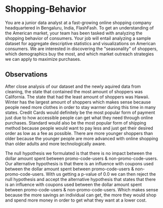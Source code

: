# Shopping-Behavior

You are a junior data analyst at a fast-growing online shopping company headquartered in Bengaluru, India, FlashFash.  To get an understanding of the American market, your team has been tasked with analyzing the shopping behavior of consumers.
Your job will entail analyzing a sample dataset for aggregate descriptive statistics and visualizations on American consumers. We are interested in discovering the "seasonality" of shoppers, which demographics buy the most, and which market outreach strategies we can apply to maximize purchases.
## Observations 

After close analysis of our dataset and the newly aquired data from cleaning, the state that contained the most amount of shoppers was California. The state that had the least amount of shoppers was Hawaii. Winter has the largest amount of shoppers which makes sense because people need more clothes in order to stay warmer during this time in many states. Credit Cards would definitely be the most popular form of payment just due to how accessible people can get what they need through online purchases. Standard would also be the most popular form of shipping method because people would want to pay less and just get their desired order as low as a fee as possible. There are more younger shoppers than older because the younger people are more advanced with online shopping than older adults and more technologically aware.

The null hypothesis we formulated is that there is no impact between the dollar amount spent between promo-code-users & non-promo-code-users. Our alternative hypothesis is that there is an influence with coupons used between the dollar amount spent between promo-code-users & non-promo-code-users. With us getting a p-value of 0.0 we can then reject the null hypothesis and accept the alternative hypothesis that states that there is an influence with coupons used between the dollar amount spent between promo-code-users & non-promo-code-users. Which makes sense because the more savings an individual can get, the more they would shop and spend more money in order to get what they want at a lower cost.